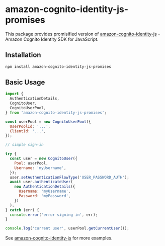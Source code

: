 # amazon-cognito-identity-js-promises

This package provides promisified version of [amazon-cognito-identity-js](https://github.com/aws-amplify/amplify-js/tree/master/packages/amazon-cognito-identity-js) - Amazon Cognito Identity SDK for JavaScript.

## Installation

```sh
npm install amazon-cognito-identity-js-promises
```

## Basic Usage

```js
import {
  AuthenticationDetails,
  CognitoUser,
  CognitoUserPool,
} from 'amazon-cognito-identity-js-promises';

const userPool = new CognitoUserPool({
  UserPoolId: '...',
  ClientId: '...',
});

// simple sign-in

try {
  const user = new CognitoUser({
    Pool: userPool,
    Username: 'myUsername',
  });
  user.setAuthenticationFlowType('USER_PASSWORD_AUTH');
  await user.authenticateUser(
    new AuthenticationDetails({
      Username: 'myUsername',
      Password: 'myPassword',
    })
  );
} catch (err) {
  console.error('error signing in', err);
}

console.log('current user', userPool.getCurrentUser());
```

See [amazon-cognito-identity-js](https://github.com/aws-amplify/amplify-js/tree/master/packages/amazon-cognito-identity-js) for more examples.
